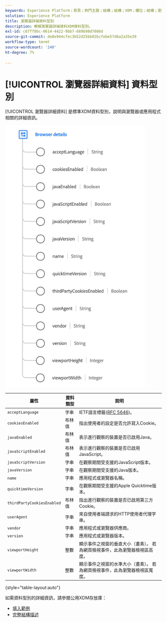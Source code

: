 ```yaml
---
keywords: Experience Platform；首頁；熱門主題；結構；結構；XDM；欄位；結構；瀏覽器；瀏覽器詳細資訊；資料型別；資料型別；
solution: Experience Platform
title: 瀏覽器詳細資料型別
description: 瞭解瀏覽器詳細資料XDM資料型別。
exl-id: c67ff8bc-0614-4422-9bb7-689b98d7086d
source-git-commit: de8e944cfec3b52d25bb02bcfebe57d6a2a35e39
workflow-type: tm+mt
source-wordcount: '240'
ht-degree: 7%

---
```


# [!UICONTROL 瀏覽器詳細資料] 資料型別

[!UICONTROL 瀏覽器詳細資料] 是標準XDM資料型別，說明與瀏覽器或應用程式相關的詳細資訊。

<img src="../images/data-types/browser-details.png" width="450" /><br />

| 屬性 | 資料類型 | 說明 |
| --- | --- | --- |
| `acceptLanguage` | 字串 | IETF語言標籤([RFC 5646](https://tools.ietf.org/html/rfc5646))。 |
| `cookiesEnabled` | 布林值 | 指出使用者的設定是否允許寫入Cookie。 |
| `javaEnabled` | 布林值 | 表示進行觀察的裝置是否已啟用Java。 |
| `javaScriptEnabled` | 布林值 | 表示進行觀察的裝置是否已啟用JavaScript。 |
| `javaScriptVersion` | 字串 | 在觀察期間受支援的JavaScript版本。 |
| `javaVersion` | 字串 | 在觀察期間受支援的Java版本。 |
| `name` | 字串 | 應用程式或瀏覽器名稱。 |
| `quicktimeVersion` | 字串 | 在觀察期間受支援的Apple Quicktime版本。 |
| `thirdPartyCookiesEnabled` | 布林值 | 指出進行觀察的裝置是否已啟用第三方Cookie。 |
| `userAgent` | 字串 | 來自使用者端請求的HTTP使用者代理字串。 |
| `vendor` | 字串 | 應用程式或瀏覽器供應商。 |
| `version` | 字串 | 應用程式或瀏覽器版本。 |
| `viewportHeight` | 整數 | 顯示事件之視窗的垂直大小（畫素）。 若為網頁檢視事件，此為瀏覽器檢視區高度。 |
| `viewportWidth` | 整數 | 顯示事件之視窗的水準大小（畫素）。 若為網頁檢視事件，此為瀏覽器檢視區寬度。 |

{style="table-layout:auto"}

如需資料型別的詳細資訊，請參閱公用XDM存放庫：

* [填入範例](https://github.com/adobe/xdm/blob/master/components/datatypes/browserdetails.example.1.json)
* [完整結構描述](https://github.com/adobe/xdm/blob/master/components/datatypes/browserdetails.schema.json)
